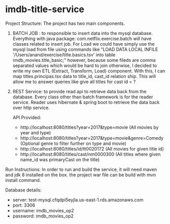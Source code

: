 # imdb-title-service

Project Structure:
  The project has two main components. 
   1. BATCH JOB : to responsible to insert data into the mysql database. 
        Everything with java package: com.netflix.exercise.batch will have classes related to insert job.  For Load we could have simply use the mysql load from file using commands like "LOAD DATA LOCAL INFILE '/Users/anand/exercise/title.basics.tsv' into table imdb_movies.title_basic;" however, because some fileds are comma separated values which would be hard to join otherwise, I decided to write my own ETL (Extract, Transform, Load) component. With this, I can map titles.principas.tsv data to  title_id, cast_id relation ship. This will allow me to answer queries like give all titles for cast id = ? 
        
   2. REST Service: to provide read api to retrieve data back from the database.
        Every class other than batch framework is for the reader service. Reader uses hibernate & spring boot to retrieve the data back over http service.
        
        API Provided:
        * http://localhost:8080/titles?year=2017&type=movie  (All movies by year and type)
        * http://localhost:8080/titles?year=2017&type=movie&genre=Comedy  (Optional genre to filter further on type and movie)
        * http://localhost:8080/titles/id/tt0020172   (All movies for given title id)
        * http://localhost:8080/titles/cast/nm0000300  (All titles where given name_id was primaryCast on the title)
   
   
Run Instructions:
In order to run and build the service, it will need maven and jdk 8 installed on the box. the project war file can be build with mvn install command.

Database details:

* server: test-mysql.cfqdpi5eyjla.us-east-1.rds.amazonaws.com
* port: 3306
* username: imdb_movies_op2
* password: imdb_movies_op2
